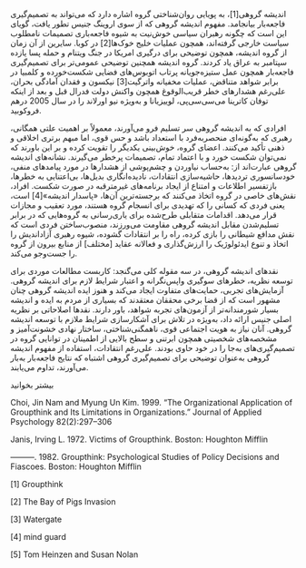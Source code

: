  اندیشه گروهی[1]، به پویایی روان‌شناختی گروه اشاره دارد که می‌تواند به تصمیم‌گیری فاجعه‌بار بیانجامد. مفهوم اندیشه گروهی که از سوی اروینگ جنیس تطور یافت، گویای این است که چگونه رهبران سیاسی خوش‌نیت به شیوه فاجعه‌باری تصمیمات نامطلوب سیاست خارجی گرفته‌اند، همچون عملیات خلیج خوک‌ها[2] در کوبا. سایرین از آن زمان از گروه اندیشه، همچون توضیحی برای درگیری امریکا در جنگ ویتنام و حمله پسا یازده سپتامبر به عراق یاد کردند. گروه اندیشه همچنین توضیحی عمومی‌تر برای تصمیم‌گیری فاجعه‌بار همچون عمل ستیزه‌جویانه پرتاب اتوبوس‌های فضایی شکست‌خورده و کلمبیا در برابر شواهد متناقض، عملیات مخفیانه واترگیت[3] نیکسون و فقدان آمادگی بحران، علی‌رغم هشدارهای خطر قریب‌الوقوغ همچون واکنش دولت فدرال قبل و بعد از اینکه توفان کاترینا می‌سی‌سی‌پی، لوییزیانا و به‌ویژه نیو اورلاند را در سال 2005 درهم فروکوبید.

افرادی که به اندیشه گروهی سر تسلیم فرو می‌آورند، معمولاً بر اهمیت علتی همگانی، رهبری که به‌گونه‌ای منحصربه‌فرد با استعداد باشد و حس قوی، اما مبهم برتری اخلاقی و ذهنی تأکید می‌کنند. اعضای گروه، خوش‌بینی یکدیگر را تقویت کرده و بر این باورند که نمی‌توان شکست خورد و با اعتماد تمام، تصمیمات پرخطر می‌گیرند. نشانه‌های اندیشه گروهی عبارت‌اند از: به‌حساب نیاوردن و چشم‌پوشی از هشدارها در مورد پیامدهای منفی، خودسانسوری تردیدها، حاشیه‌سازی انتقادات، نادیده‌انگاری بدیل‌ها، بی‌اعتنایی به خطرها، بازتفسیر اطلاعات و امتناع از ایجاد برنامه‌های غیرمترقبه در صورت شکست. افراد، نقش‌های خاصی در گروه اتخاذ می‌کنند که برجسته‌ترین آن‌ها، «پاسدار اندیشه»[4] است، یعنی فردی که کسانی را که تهدیدی برای انسجام گروه هستند، مورد تعقیب و مجازات قرار می‌دهد. اقدامات متقابلی طرح‌شده برای یاری‌رسانی به گروه‌هایی که در برابر تسلیم‌شدن مقابل اندیشه گروهی مقاومت می‌ورزند، منصوب‌ساختن فردی است که نقش مدافع شیطانی را بازی کرده، راه را بر انتقادات گشوده، شیوه رهبری آزاداندیش را اتخاذ و تنوع ایدئولوژیک را ارزش‌گذاری و فعالانه عقاید [مختلف] از منابع بیرون از گروه را جست‌وجو می‌کند.

نقدهای اندیشه گروهی، در سه مقوله کلی می‌گنجد: کاربست مطالعات موردی برای توسعه نظریه، خطرهای سوگیری واپس‌نگرانه و اعتبار شرایط لازم برای اندیشه گروهی. آزمایش‌های تجربی، حمایت‌های متفاوت ایجاد می‌کند و هنوز ایده اندیشه گروهی چنان مشهور است که از قضا برخی محققان معتقدند که بسیاری از مردم به ایده و اندیشه بسیار شورمندانه‌تر از آزمون‌های تجربه شواهد، باور دارند. نقدها اصلاحاتی بر نظریه اصلی جنیس ارائه داد، به‌ویژه در تلاش برای آشکارسازی شرایط ملازم با توسعه اندیشه گروهی. آنان نیاز به هویت اجتماعی قوی، ناهمگنی‌شناختی، ساختار نهادی خشونت‌آمیز و مشخصه‌های شخصیتی همچون ابرتنی و سطح بالایی از اطمینان در توانایی گروه در تصمیم‌گیری‌های به‌جا را در خود حاوی بودند. علی‌رغم انتقادات، استفاده از مفهوم اندیشه گروهی به‌عنوان توضیحی برای تصمیم‌گیری گروهی اشتباه که نتایج فاجعه‌بار به‌بار می‌آورند، تداوم می‌یابند.

بیشتر بخوانید

Choi, Jin Nam and Myung Un Kim. 1999. “The Organizational Application of Groupthink and Its Limitations in Organizations.” Journal of Applied Psychology 82(2):297–306

 Janis, Irving L. 1972. Victims of Groupthink. Boston: Houghton Mifflin

———. 1982. Groupthink: Psychological Studies of Policy Decisions and Fiascoes. Boston: Houghton Mifflin

[1] Groupthink 

[2] The Bay of Pigs Invasion

[3] Watergate

 [4] mind guard

[5] Tom Heinzen and Susan Nolan

 

 

 

 